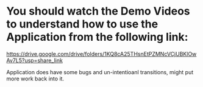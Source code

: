 # You should watch the Demo Videos to understand how to use the Application from the following link:

https://drive.google.com/drive/folders/1KQ8cA25THsnEtPZMNcVCjUBKlOwAv7L5?usp=share_link

Application does have some bugs and un-intentioanl transitions, might put more work back into it.
